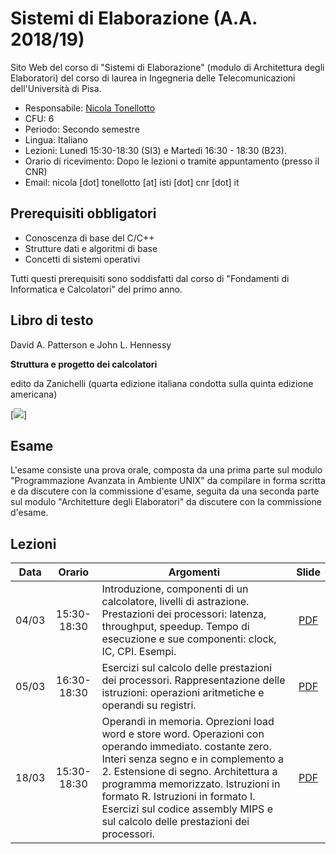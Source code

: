 # Sistemi di Elaborazione (A.A. 2018/19)

Sito Web del corso di "Sistemi di Elaborazione" (modulo di Architettura degli Elaboratori) del corso di laurea in Ingegneria delle Telecomunicazioni dell'Università di Pisa.

* Responsabile: [Nicola Tonellotto](http://pomino.isti.cnr.it/~khast/)
* CFU: 6
* Periodo: Secondo semestre
* Lingua: Italiano
* Lezioni: Lunedì 15:30-18:30 (SI3) e Martedì 16:30 - 18:30 (B23).
* Orario di ricevimento: Dopo le lezioni o tramite appuntamento (presso il CNR)
* Email: nicola [dot] tonellotto [at] isti [dot] cnr [dot] it

## Prerequisiti obbligatori

* Conoscenza di base del C/C++
* Strutture dati e algoritmi di base
* Concetti di sistemi operativi

Tutti questi prerequisiti sono soddisfatti dal corso di "Fondamenti di Informatica e Calcolatori" del primo anno.

## Libro di testo

David A. Patterson e John L. Hennessy

**Struttura e progetto dei calcolatori**

edito da Zanichelli (quarta edizione italiana condotta sulla quinta edizione americana)

[<img src="https://staticmy.zanichelli.it/catalogo/assets/small/m40001.9788808352026.jpg">]

## Esame

L'esame consiste una prova orale, composta da una prima parte sul modulo "Programmazione Avanzata in Ambiente UNIX" da compilare in forma scritta e da discutere con la commissione d'esame, seguita da una seconda parte sul modulo "Architetture degli Elaboratori" da discutere con la commissione d'esame.

## Lezioni

|Data|Orario|Argomenti|Slide|
|:--:|:---------:|------|:----:|
|04/03|15:30-18:30|Introduzione, componenti di un calcolatore, livelli di astrazione. Prestazioni dei processori: latenza, throughput, speedup. Tempo di esecuzione e sue componenti: clock, IC, CPI. Esempi.|[PDF](slides/capitolo1.pdf)
|05/03|16:30-18:30|Esercizi sul calcolo delle prestazioni dei processori. Rappresentazione delle istruzioni: operazioni aritmetiche e operandi su registri. |[PDF](slides/capitolo2.1.pdf)
|18/03|15:30-18:30|Operandi in memoria. Oprezioni load word e store word. Operazioni con operando immediato. costante zero. Interi senza segno e in complemento a 2. Estensione di segno. Architettura a programma memorizzato. Istruzioni in formato R. Istruzioni in formato I. Esercizi sul codice assembly MIPS e sul calcolo delle prestazioni dei processori. |[PDF](slides/capitolo2.2.pdf)
